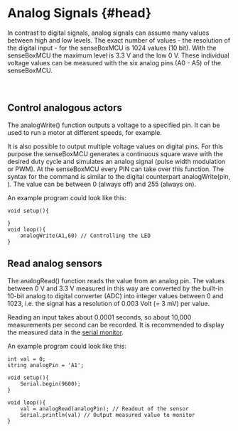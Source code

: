 # Analog Signals {#head}

<div class="description">In contrast to digital signals, analog signals can assume many values between high and low levels. The exact number of values - the resolution of the digital input - for the senseBoxMCU is 1024 values (10 bit). With the senseBoxMCU the maximum level is 3.3 V and the low 0 V. These individual voltage values can be measured with the six analog pins (A0 - A5) of the senseBoxMCU.</div>
<div class="line">
    <br>
    <br>
</div>

## Control analogous actors

The analogWrite() function outputs a voltage to a specified pin. It can be used to run a motor at different speeds, for example.

It is also possible to output multiple voltage values on digital pins. For this purpose the senseBoxMCU generates a continuous square wave with the desired duty cycle and simulates an analog signal (pulse width modulation or PWM). At the senseBoxMCU every PIN can take over this function. The syntax for the command is similar to the digital counterpart analogWrite(pin, <value>). The value can be between 0 (always off) and 255 (always on).

An example program could look like this:
```arduino
void setup(){

}
void loop(){
    analogWrite(A1,60) // Controlling the LED
}
```

## Read analog sensors

The analogRead() function reads the value from an analog pin. The values between 0 V and 3.3 V measured in this way are converted by the built-in 10-bit analog to digital converter (ADC) into integer values between 0 and 1023, i.e. the signal has a resolution of 0.003 Volt (= 3 mV) per value.

Reading an input takes about 0.0001 seconds, so about 10,000 measurements per second can be recorded. It is recommended to display the measured data in the [serial monitor](der_serielle_monitor.md).

An example program could look like this:

```arduino
int val = 0;
string analogPin = 'A1';

void setup(){
    Serial.begin(9600);
}

void loop(){
    val = analogRead(analogPin); // Readout of the sensor
    Serial.println(val) // Output measured value to monitor 
}
```